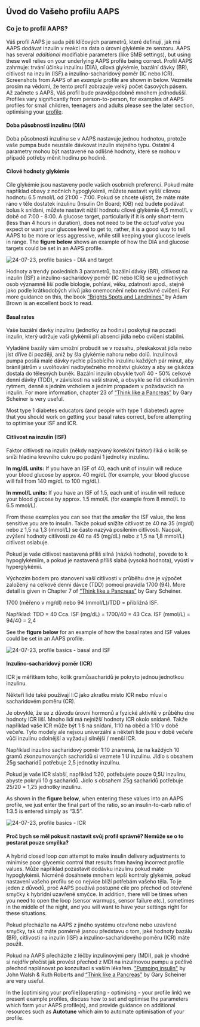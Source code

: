 ## Úvod do Vašeho profilu AAPS

### **Co je to profil AAPS?**

Váš profil AAPS je sada pěti klíčových parametrů, které definují, jak má AAPS dodávat inzulín v reakci na data o úrovni glykémie ze senzoru. AAPS has several _additional_ modifiable parameters (like SMB settings), but using these well relies on your underlying AAPS profile being correct. Profil AAPS zahrnuje: trvání účinku inzulínu (DIA), cílová glykémie, bazální dávky (BR), citlivost na inzulín (ISF) a inzulíno-sacharidový poměr (IC nebo ICR). Screenshots from AAPS of an _example_ profile are shown in below. Vezměte prosím na vědomí, že tento profil zobrazuje velký počet časových pásem. Až začnete s AAPS, Váš profil bude pravděpodobně mnohem jednodušší. Profiles vary significantly from person-to-person, for examples of AAPS profiles for small children, teenagers and adults please see the later section, optimising your [profile](link).

#### **Doba působnosti inzulínu (DIA)**

Doba působnosti inzulínu se v AAPS nastavuje jednou hodnotou, protože vaše pumpa bude neustále dávkovat inzulín stejného typu. Ostatní 4 parametry mohou být nastavené na odlišné hodnoty, které se mohou v případě potřeby měnit hodinu po hodině.

#### **Cílové hodnoty glykémie**

Cíle glykémie jsou nastaveny podle vašich osobních preferencí. Pokud máte například obavy z nočních hypoglykémií, můžete nastavit vyšší cílovou hodnotu 6.5 mmol/L od 21:00 - 7:00. Pokud se chcete ujistit, že máte máte ráno v těle dostatek inzulínu (Insulin On Board; IOB) než budete podávat bolus k snídani, můžete nastavit nižší hodnotu cílové glykémie 4,5 mmol/L v době od 7:00 - 8:00. A glucose target, particularly if it is only short-term (less than 4 hours in duration), does not need to be the _actual value_ you expect or want your glucose level to get to, rather, it is a good way to tell AAPS to be more or less aggressive, while still keeping your glucose levels in range. The **figure below** shows an example of how the DIA and glucose targets could be set in an AAPS profile.

![24-07-23, profile basics - DIA and target](../images/f3904cc3-3d9e-497e-a3b6-3a49650053e6.png)

Hodnoty a trendy posledních 3 parametrů, bazální dávky (BR), citlivost na inzulín (ISF) a inzulíno-sacharidový poměr (IC nebo ICR) se u jednotlivých osob významně liší podle biologie, pohlaví, věku, zdatnosti apod., stejně jako podle krátkodobých vlivů jako onemocnění nebo nedávné cvičení. For more guidance on this, the book [“Brights Spots and Landmines”](https://brightspotsandlandmines.org/Bright_Spots_and_Landmines_by_Adam_Brown.pdf) by Adam Brown is an excellent book to read.

#### **Basal rates**

Vaše bazální dávky inzulínu (jednotky za hodinu) poskytují na pozadí inzulín, který udržuje vaši glykémii při absenci jídla nebo cvičení stabilní.

Vyladěné bazály vám umožní probudit se v rozsahu, přeskakovat jídla nebo jíst dříve či později, aniž by šla glykémie nahoru nebo dolů. Inzulínová pumpa posílá malé dávky rychle působícího inzulínu každých pár minut, aby bránil játrům v uvolňování nadbytečného množství glukózy a aby se glukóza dostala do tělesných buněk. Bazální inzulín obvykle tvoří 40 - 50% celkové denní dávky (TDD), v závislosti na vaší stravě, a obvykle se řídí cirkadiánním rytmem, denně s jedním vrcholem a jedním propadem v požadavcích na inzulín. For more information, chapter 23 of [“Think like a Pancreas”](https://amzn.eu/d/iVU0RGe) by Gary Scheiner is very useful.

Most type 1 diabetes educators (and people with type 1 diabetes!) agree that you should work on getting your basal rates correct, before attempting to optimise your ISF and ICR.

#### **Citlivost na inzulín (ISF)**

Faktor citlivosti na inzulín (někdy nazývaný korekční faktor) říká o kolik se sníží hladina krevního cukru po podání 1 jednotky inzulínu.

**In mg/dL units:**
If you have an ISF of 40, each unit of insulin will reduce your blood glucose by approx. 40 mg/dL (for example, your blood glucose will fall from 140 mg/dL to 100 mg/dL).

**In mmol/L units:**
If you have an ISF of 1.5, each unit of insulin will reduce your blood glucose by approx. 1.5 mmol/L (for example from 8 mmol/L to 6.5 mmol/L).

From these examples you can see that the _smaller_ the ISF value, the less sensitive you are to insulin. Takže pokud snížíte citlivost ze 40 na 35 (mg/dl) nebo z 1,5 na 1,3 (mmol/L) se často nazývá posílením citlivosti. Naopak, zvýšení hodnoty citlivosti ze 40 na 45 (mg/dL) nebo z 1,5 na 1,8 mmol/L) citlivost oslabuje.

Pokud je vaše citlivost nastavená příliš silná (názká hodnota), povede to k hypoglykémiím, a pokud je nastavená příliš slabá (vysoká hodnota), vyústí v hyperglykémii.

Výchozím bodem pro stanovení vaší citlivosti v průběhu dne je výpočet založený na celkové denní dávce (TDD) pomocí pravidla 1700 (94). More detail is given in Chapter 7 of [“Think like a Pancreas”](https://amzn.eu/d/iVU0RGe) by Gary Scheiner.

1700 (měřeno v mg/dl) nebo 94 (mmol/L)/TDD = přibližná ISF.

Například: TDD = 40
Cca. ISF (mg/dL) = 1700/40 = 43
Cca. ISF (mmol/L) = 94/40 = 2,4

See the **figure below** for an example of how the basal rates and ISF values could be set in an AAPS profile.

![24-07-23, profile basics - basal and ISF](../images/55c8ed24-e24e-4caa-9c17-294fa93cb84a.png)

#### **Inzulíno-sacharidový poměr (ICR)**

ICR je měřítkem toho, kolik gramůsacharidů je pokryto jednou jednotkou inzulínu.

Někteří lidé také používají I:C jako zkratku místo ICR nebo mluví o sacharidovém poměru (CR).

Je obvyklé, že se z důvodu úrovní hormonů a fyzické aktivitě v průběhu dne hodnoty ICR liší. Mnoho lidí má nejnižší hodnoty ICR okolo snídaně. Takže například vaše ICR může být 1:8 na snídani, 1:10 na oběd a 1:10 v době večeře. Tyto modely ale nejsou univerzální a někteří lidé jsou v době večeře vůči inzulínu odolnější a vyžadují silnější / menší ICR.

Například inzulíno sacharidový poměr 1:10 znamená, že na každých 10 gramů zkonzumovaných sacharidů si vezmete 1 U inzulinu. Jídlo s obsahem 25g sacharidů potřebuje 2,5 jednotky inzulínu.

Pokud je vaše ICR slabší, například 1:20, potřebujete pouze 0,5U inzulinu, abyste pokryli 10 g sacharidů. Jídlo s obsahem 25g sacharidů potřebuje 25/20 = 1,25 jednotky inzulínu.

As shown in the **figure below**, when entering these values into an AAPS profile, we just enter the final part of the ratio, so an insulin-to-carb ratio of 1:3.5 is entered simply as “3.5”.

![24-07-23, profile basics - ICR](../images/7741eefb-cae5-45c5-a9e5-8eae5ead3f48.png)

#### **Proč bych se měl pokusit nastavit svůj profil správně? Nemůže se o to postarat pouze smyčka?**

A hybrid closed loop _can_ attempt to make insulin delivery adjustments to minimise poor glycemic control that results from having incorrect profile values. Může například pozastavit dodávku inzulínu pokud máte hypoglykémii. Nicméně dosáhnete mnohem lepší kontroly glykémie, pokud nastavení vašeho profilu se co nejvíce blíží potřebám vašeho těla. To je jeden z důvodů, proč AAPS používá postupné cíle pro přechod od otevřené smyčky k hybridní uzavřené smyčce. In addition, there will be times when you need to open the loop (sensor warmups, sensor failure _etc._), sometimes in the middle of the night, and you will want to have your settings right for these situations.

Pokud přecházíte na AAPS z jiného systému otevřené nebo uzavřené smyčky, tak už máte poměrně jasnou představu o tom, jaké hodnoty bazálu (BR), citlivosti na inzulín (ISF) a inzulíno-sacharidového poměru (ICR) máte použít.

Pokud na AAPS přecházíte z léčby inzulinovými pery (MDI), pak je vhodné si nejdřív přečíst jak provést přechod z MDI na inzulínovou pumpu a pečlivě přechod naplánovat po konzultaci s vaším lékařem. ["Pumping insulin"](https://amzn.eu/d/iaCsFa2) by John Walsh & Ruth Roberts and [“Think like a Pancreas”](https://amzn.eu/d/iVU0RGe) by Gary Scheiner are very useful.

In the [optimising your profile](operating - optimising - your profile link) we present example profiles, discuss how to set and optimise the parameters which form your AAPS profile(s), and provide guidance on additional resources such as **Autotune** which aim to automate optimisation of your profile.
